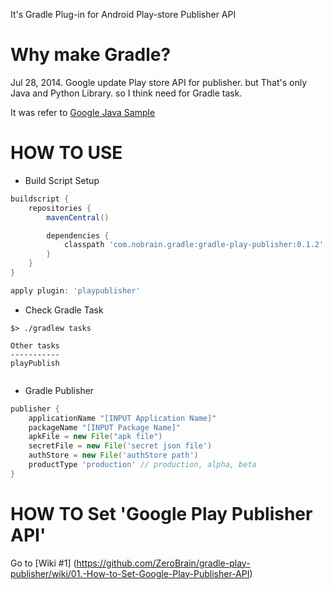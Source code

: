 It's Gradle Plug-in for Android Play-store Publisher API

# Why make Gradle?

Jul 28, 2014. Google update Play store API for publisher.
but That's only Java and Python Library.
so I think need for Gradle task.


It was refer to [Google Java Sample](https://github.com/googlesamples/android-play-publisher-api/tree/master/v2/java)

# HOW TO USE

- Build Script Setup
``` groovy
buildscript {
    repositories {
        mavenCentral()

        dependencies {
            classpath 'com.nobrain.gradle:gradle-play-publisher:0.1.2'
        }
    }
}

apply plugin: 'playpublisher'

```

- Check Gradle Task
``` shell
$> ./gradlew tasks

Other tasks           
-----------           
playPublish           
               
```

- Gradle Publisher

``` groovy
publisher {
    applicationName "[INPUT Application Name]"
    packageName "[INPUT Package Name]"
    apkFile = new File("apk file")
    secretFile = new File('secret json file')
    authStore = new File('authStore path')
    productType 'production' // production, alpha, beta
}
```

# HOW TO Set 'Google Play Publisher API'
Go to [Wiki #1] (https://github.com/ZeroBrain/gradle-play-publisher/wiki/01.-How-to-Set-Google-Play-Publisher-API)
